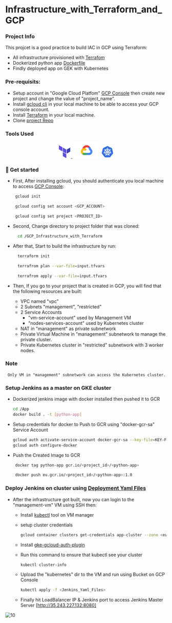# Infrastructure_with_Terraform_and_GCP
### Project Info

This projcet is a good practice to build IAC in GCP using Terraform:
* All infrastructure provisioned with [Terrafom](https://registry.terraform.io/providers/hashicorp/google/latest/docs)
* Dockerized python app [Dockerfile](https://github.com/3beerkamal/GCP_Infrastructure_with_Terraform/blob/master/App/Dockerfile)
* Findly deployed app on GEK with Kubernetes

### Pre-requisits:
* Setup account in "Google Cloud Platfom" [GCP Console](https://console.cloud.google.com/)
   then create new project and change the value of "project_name".
* Install [gcloud cli](https://cloud.google.com/sdk/docs/install) in your local machine to be able to access your GCP console account.
* Install [Terraform](https://developer.hashicorp.com/terraform/tutorials/aws-get-started/install-cli) in your local machine.
* Clone [project Repo](https://github.com/3beerkamal/GCP_Infrastructure_with_Terraform.git)

### Tools Used
<p align="center">
<a href="https://www.terraform.io/" target="_blank" rel="noreferrer"><img src="https://github.com/3beerkamal/3beerkamal/blob/main/Icons/terraform-icon.svg" alt="terraform" width="40" height="40"/></a><a href="https://cloud.google.com" target="_blank" rel="noreferrer"> <img src="https://github.com/3beerkamal/3beerkamal/blob/main/Icons/GCP.png" alt="gcp" width="90" height="50"/></a><a href="https://kubernetes.io" target="_blank" rel="noreferrer"><img src="https://github.com/3beerkamal/3beerkamal/blob/main/Icons/Kubernetes-icon-color.svg.png" alt="kubernetes" width="40" height="40"/></a> 
</p>

### :rocket: Get started
* First, After installing gcloud, you should authenticate you local machine to access [GCP Console](https://console.cloud.google.com/):
   ```bash
    gcloud init
    ```
   ```bash
    gcloud config set account <GCP_ACCOUNT>
    ```
   ```bash
    gcloud config set project <PROJECT_ID>
    ```
* Second, Change directory to project folder that was cloned:
  ```bash
    cd /GCP_Infrastructure_with_Terraform
    ```
* After that, Start to build the infrastructure by run:
  ```bash
    terraform init
    ```
  ```bash
    terrafrom plan --var-file=input.tfvars
    ```
  ```bash
    terrafrom apply --var-file=input.tfvars
    ```
*  Then, If you go to your project that is created in GCP, you will find that the following resources are built:
   
    * VPC named "vpc"
    * 2 Subnets "management", "restricted"
    * 2 Service Accounts
        * "vm-service-account" used by Management VM 
        * "nodes-services-account" used by Kubernetes cluster
    * NAT in "management" as private subnetwork
    * Private Virtual Machine in "management" subnetwork to manage the private cluster.
    * Private Kubernetes cluster in "restricted" subnetwork with 3 worker nodes.
 ### Note
     Only VM in "management" subnetwork can access the Kubernetes cluster.
    
 ### Setup Jenkins as a master on GKE cluster
 * Dockerized jenkins image with docker installed then pushed it to GCR
 
    ```bash
    cd /App
    docker build . -t [python-app]
    ```
* Setup credentials for docker to Push to GCR using "docker-gcr-sa" Service Account

    ```bash
    gcloud auth activate-service-account docker-gcr-sa --key-file=KEY-FILE
    gcloud auth configure-docker
    ```
* Push the Created Image to GCR

   ```bash
    docker tag python-app gcr.io/<project_id>/<python-app>
    ```
   ```bash
    docker push eu.gcr.io/<project_id>/<python-app>:1.0
    ```
    
### Deploy Jenkins on cluster using [Deployment Yaml Files](https://github.com/3beerkamal/ITI_Final_Infra_Project/tree/master/Jenkins_deployments)
* After the infrastructure got built, now you can login to the "management-vm" VM using SSH then:
    
    * Install [kubectl](https://kubernetes.io/docs/tasks/tools/install-kubectl-linux/) tool on VM manager
    * setup cluster credentials
    
        ```bash
        gcloud container clusters get-credentials app-cluster --zone <europe-west1-b> --project <PROJECT-ID>
        ```
    * Install [gke-gcloud-auth-plugin](https://cloud.google.com/blog/products/containers-kubernetes/kubectl-auth-changes-in-gke)
    * Run this command to ensure that kubectl see your cluster
    
        ```bash 
        kubectl cluster-info
        ```
    * Upload the "kubernetes" dir to the VM and run using Bucket on GCP Console
    
        ```bash
        kubectl apply -f <Jenkins_Yaml_Files>
        ```
    * Finally hit LoadBalancer IP & Jenkins port to access Jenkins Master Server [http://35.243.227.132:8080]

![10](https://user-images.githubusercontent.com/31750138/199674425-37887d0d-b2d6-44de-a89a-ce8134765393.png)

    
    
    
